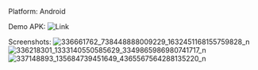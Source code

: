 Platform: Android

Demo APK: ![Link](https://drive.usercontent.google.com/download?id=1Qzn_T3ttCEwQf5BGrfhNF3NPhgFoc1wn&export=download)

Screenshots:
![336661762_738448888009229_1632451168155759828_n](https://github.com/MinnMinx/-God-Of-Survival/assets/41360955/fb885fea-0b54-4bde-9ee0-a4f49739d8c4)
![336218301_1333140550585629_3349865986980741717_n](https://github.com/MinnMinx/-God-Of-Survival/assets/41360955/3434d3bb-c284-4dcf-96d6-685c23e1293e)
![337148893_135684739451649_4365567564288135220_n](https://github.com/MinnMinx/-God-Of-Survival/assets/41360955/b86cc4db-d66e-4908-903b-27515251aab0)
